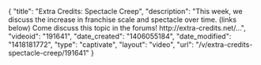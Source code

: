 {
    "title": "Extra Credits: Spectacle Creep",
    "description": "This week, we discuss the increase in franchise scale and spectacle over time. (links below) Come discuss this topic in the forums! http:\/\/extra-credits.net\/...",
    "videoid": "191641",
    "date_created": "1406055184",
    "date_modified": "1418181772",
    "type": "captivate",
    "layout": "video",
    "url": "\/v\/extra-credits-spectacle-creep\/191641"
}
